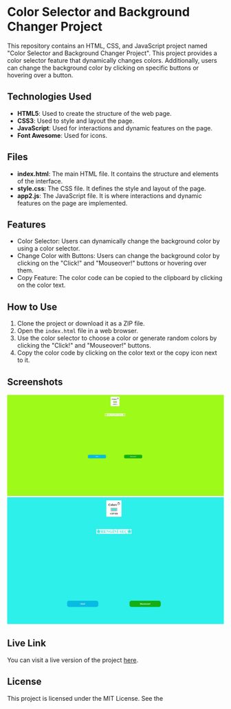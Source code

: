 # Color Selector and Background Changer Project

This repository contains an HTML, CSS, and JavaScript project named "Color Selector and Background Changer Project". This project provides a color selector feature that dynamically changes colors. Additionally, users can change the background color by clicking on specific buttons or hovering over a button.

## Technologies Used

- **HTML5**: Used to create the structure of the web page.
- **CSS3**: Used to style and layout the page.
- **JavaScript**: Used for interactions and dynamic features on the page.
- **Font Awesome**: Used for icons.

## Files

- **index.html**: The main HTML file. It contains the structure and elements of the interface.
- **style.css**: The CSS file. It defines the style and layout of the page.
- **app2.js**: The JavaScript file. It is where interactions and dynamic features on the page are implemented.

## Features

- Color Selector: Users can dynamically change the background color by using a color selector.
- Change Color with Buttons: Users can change the background color by clicking on the "Click!" and "Mouseover!" buttons or hovering over them.
- Copy Feature: The color code can be copied to the clipboard by clicking on the color text.

## How to Use

1. Clone the project or download it as a ZIP file.
2. Open the `index.html` file in a web browser.
3. Use the color selector to choose a color or generate random colors by clicking the "Click!" and "Mouseover!" buttons.
4. Copy the color code by clicking on the color text or the copy icon next to it.

## Screenshots

![Screenshot](./Screenshot_5.jpg)
![Screenshot](./Screenshot_1.jpg)

## Live Link

You can visit a live version of the project [here](https://dom-2-pwmm.vercel.app/).

## License

This project is licensed under the MIT License. See the

